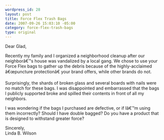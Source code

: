 ```yaml
--- 
wordpress_id: 28
layout: post
title: Force Flex Trash Bags
date: 2007-09-26 15:03:10 -05:00
category: force-flex-trash-bags
type: original
---
```

Dear Glad,

Recently my family and I organized a neighborhood cleanup after our neighborâ€™s house was vandalized by a local gang. We chose to use your Force Flex bags to gather up the debris because of the highly-acclaimed â€œpuncture protectionâ€ your brand offers, while other brands do not.

Surprisingly, the shards of broken glass and several boards with nails were no match for these bags. I was disappointed and embarrassed that the bags I publicly supported broke and spilled their contents in front of all my neighbors.

I was wondering if the bags I purchased are defective, or if Iâ€™m using them incorrectly? Should I have double bagged? Do you have a product that is designed to withstand greater force?

Sincerely,  
Linda B. Wilson
